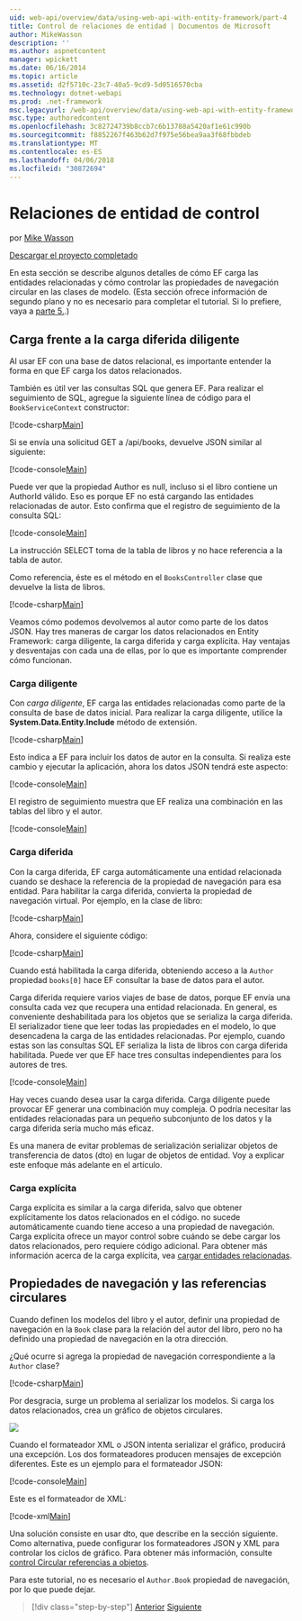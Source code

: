 ```yaml
---
uid: web-api/overview/data/using-web-api-with-entity-framework/part-4
title: Control de relaciones de entidad | Documentos de Microsoft
author: MikeWasson
description: ''
ms.author: aspnetcontent
manager: wpickett
ms.date: 06/16/2014
ms.topic: article
ms.assetid: d2f5710c-23c7-40a5-9cd9-5d0516570cba
ms.technology: dotnet-webapi
ms.prod: .net-framework
msc.legacyurl: /web-api/overview/data/using-web-api-with-entity-framework/part-4
msc.type: authoredcontent
ms.openlocfilehash: 3c82724739b8ccb7c6b13788a5420af1e61c990b
ms.sourcegitcommit: f8852267f463b62d7f975e56bea9aa3f68fbbdeb
ms.translationtype: MT
ms.contentlocale: es-ES
ms.lasthandoff: 04/06/2018
ms.locfileid: "30872694"
---
```

<a name="handling-entity-relations"></a>Relaciones de entidad de control
====================
por [Mike Wasson](https://github.com/MikeWasson)

[Descargar el proyecto completado](https://github.com/MikeWasson/BookService)

En esta sección se describe algunos detalles de cómo EF carga las entidades relacionadas y cómo controlar las propiedades de navegación circular en las clases de modelo. (Esta sección ofrece información de segundo plano y no es necesario para completar el tutorial. Si lo prefiere, vaya a [parte 5.](part-5.md).)

## <a name="eager-loading-versus-lazy-loading"></a>Carga frente a la carga diferida diligente

Al usar EF con una base de datos relacional, es importante entender la forma en que EF carga los datos relacionados.

También es útil ver las consultas SQL que genera EF. Para realizar el seguimiento de SQL, agregue la siguiente línea de código para el `BookServiceContext` constructor:

[!code-csharp[Main](part-4/samples/sample1.cs)]

Si se envía una solicitud GET a /api/books, devuelve JSON similar al siguiente:

[!code-console[Main](part-4/samples/sample2.cmd)]

Puede ver que la propiedad Author es null, incluso si el libro contiene un AuthorId válido. Eso es porque EF no está cargando las entidades relacionadas de autor. Esto confirma que el registro de seguimiento de la consulta SQL:

[!code-console[Main](part-4/samples/sample3.sql)]

La instrucción SELECT toma de la tabla de libros y no hace referencia a la tabla de autor.

Como referencia, éste es el método en el `BooksController` clase que devuelve la lista de libros.

[!code-csharp[Main](part-4/samples/sample4.cs)]

Veamos cómo podemos devolvemos al autor como parte de los datos JSON. Hay tres maneras de cargar los datos relacionados en Entity Framework: carga diligente, la carga diferida y carga explícita. Hay ventajas y desventajas con cada una de ellas, por lo que es importante comprender cómo funcionan.

### <a name="eager-loading"></a>Carga diligente

Con *carga diligente*, EF carga las entidades relacionadas como parte de la consulta de base de datos inicial. Para realizar la carga diligente, utilice la **System.Data.Entity.Include** método de extensión.

[!code-csharp[Main](part-4/samples/sample5.cs)]

Esto indica a EF para incluir los datos de autor en la consulta. Si realiza este cambio y ejecutar la aplicación, ahora los datos JSON tendrá este aspecto:

[!code-console[Main](part-4/samples/sample6.cmd)]

El registro de seguimiento muestra que EF realiza una combinación en las tablas del libro y el autor.

[!code-console[Main](part-4/samples/sample7.cmd)]

### <a name="lazy-loading"></a>Carga diferida

Con la carga diferida, EF carga automáticamente una entidad relacionada cuando se deshace la referencia de la propiedad de navegación para esa entidad. Para habilitar la carga diferida, convierta la propiedad de navegación virtual. Por ejemplo, en la clase de libro:

[!code-csharp[Main](part-4/samples/sample8.cs?highlight=6)]

Ahora, considere el siguiente código:

[!code-csharp[Main](part-4/samples/sample9.cs)]

Cuando está habilitada la carga diferida, obteniendo acceso a la `Author` propiedad `books[0]` hace EF consultar la base de datos para el autor.

Carga diferida requiere varios viajes de base de datos, porque EF envía una consulta cada vez que recupera una entidad relacionada. En general, es conveniente deshabilitada para los objetos que se serializa la carga diferida. El serializador tiene que leer todas las propiedades en el modelo, lo que desencadena la carga de las entidades relacionadas. Por ejemplo, cuando estas son las consultas SQL EF serializa la lista de libros con carga diferida habilitada. Puede ver que EF hace tres consultas independientes para los autores de tres.

[!code-console[Main](part-4/samples/sample10.sql)]

Hay veces cuando desea usar la carga diferida. Carga diligente puede provocar EF generar una combinación muy compleja. O podría necesitar las entidades relacionadas para un pequeño subconjunto de los datos y la carga diferida sería mucho más eficaz.

Es una manera de evitar problemas de serialización serializar objetos de transferencia de datos (dto) en lugar de objetos de entidad. Voy a explicar este enfoque más adelante en el artículo.

### <a name="explicit-loading"></a>Carga explícita

Carga explícita es similar a la carga diferida, salvo que obtener explícitamente los datos relacionados en el código. no sucede automáticamente cuando tiene acceso a una propiedad de navegación. Carga explícita ofrece un mayor control sobre cuándo se debe cargar los datos relacionados, pero requiere código adicional. Para obtener más información acerca de la carga explícita, vea [cargar entidades relacionadas](https://msdn.microsoft.com/data/jj574232#explicit).

## <a name="navigation-properties-and-circular-references"></a>Propiedades de navegación y las referencias circulares

Cuando definen los modelos del libro y el autor, definir una propiedad de navegación en la `Book` clase para la relación del autor del libro, pero no ha definido una propiedad de navegación en la otra dirección.

¿Qué ocurre si agrega la propiedad de navegación correspondiente a la `Author` clase?

[!code-csharp[Main](part-4/samples/sample11.cs?highlight=7)]

Por desgracia, surge un problema al serializar los modelos. Si carga los datos relacionados, crea un gráfico de objetos circulares.

![](part-4/_static/image1.png)

Cuando el formateador XML o JSON intenta serializar el gráfico, producirá una excepción. Los dos formateadores producen mensajes de excepción diferentes. Este es un ejemplo para el formateador JSON:

[!code-console[Main](part-4/samples/sample12.cmd)]

Este es el formateador de XML:

[!code-xml[Main](part-4/samples/sample13.xml)]

Una solución consiste en usar dto, que describe en la sección siguiente. Como alternativa, puede configurar los formateadores JSON y XML para controlar los ciclos de gráfico. Para obtener más información, consulte [control Circular referencias a objetos](../../formats-and-model-binding/json-and-xml-serialization.md#handling_circular_object_references).

Para este tutorial, no es necesario el `Author.Book` propiedad de navegación, por lo que puede dejar.

> [!div class="step-by-step"]
> [Anterior](part-3.md)
> [Siguiente](part-5.md)
